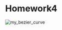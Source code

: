 # Homework4
![my_bezier_curve](https://github.com/ForwardFuture/GAMES101-Homework/assets/48513897/d340d60e-cd3f-4cca-975a-844d72591e86)
